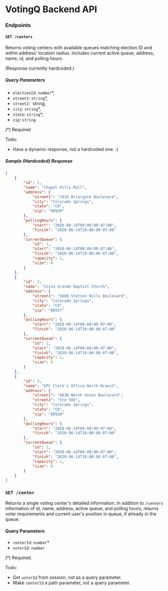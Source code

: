 # VotingQ Backend API

### Endpoints

#### `GET /centers`

Returns voting centers with available queues matching election ID and within 
address' location radius. Includes current active queue, address, name, id, and polling hours.

(Response currently hardcoded.)

##### Query Parameters

- `electionId`:  `number`*,
- `street1`: `string`*,
- `street2`: `string,
- `city`: `string`*,
- `state`: `string`*,
- `zip`: `string`
    
(*) Required

Todo: 
- Have a dynamic response, not a hardcoded one. :)

##### Sample (Hardcoded) Response

```json
[
    {
        "id": 1,
        "name": "Chapel Hills Mall",
        "address": {
            "street1": "1910 Briargate Boulevard",
            "city": "Colorado Springs",
            "state": "CO",
            "zip": "80920"
        },
        "pollingHours": {
            "start": "2020-06-14T08:00:00-07:00",
            "finish": "2020-06-14T19:00:00-07:00"
        },
        "currentQueue": {
            "id": 1,
            "start": "2020-06-14T08:00:00-07:00",
            "finish": "2020-06-14T19:00:00-07:00",
            "capacity": 1,
            "size": 0
        }
    },
    {
        "id": 2,
        "name": "Vista Grande Baptist Church",
        "address": {
            "street1": "5680 Stetson Hills Boulevard",
            "city": "Colorado Springs",
            "state": "CO",
            "zip": "80917"
        },
        "pollingHours": {
            "start": "2020-06-14T08:00:00-07:00",
            "finish": "2020-06-14T19:00:00-07:00"
        },
        "currentQueue": {
            "id": 1,
            "start": "2020-06-14T08:00:00-07:00",
            "finish": "2020-06-14T19:00:00-07:00",
            "capacity": 1,
            "size": 0
        }
    },
    {
        "id": 3,
        "name": "EPC Clerk's Office North Branch",
        "address": {
            "street1": "8830 North Union Boulevard",
            "street2": "Ste 505",
            "city": "Colorado Springs",
            "state": "CO",
            "zip": "80920"
        },
        "pollingHours": {
            "start": "2020-06-14T08:00:00-07:00",
            "finish": "2020-06-14T19:00:00-07:00"
        },
        "currentQueue": {
            "id": 1,
            "start": "2020-06-14T08:00:00-07:00",
            "finish": "2020-06-14T19:00:00-07:00",
            "capacity": 1,
            "size": 0
        }
    }
]
```

### `GET /center`

Returns a single voting center's detailed information. In addition to `/centers` information of 
id, name, address, active queue, and polling hours, returns voter requirements and current user's 
position in queue, if already in the queue.

#### Query Parameters

- `centerId`: `number`*
- `voterId`: `number`

(*) Required.

Todo: 
- Get `voterId` from session, not as a query parameter.
- Make `centerId` a path parameter, not a query parameter.
